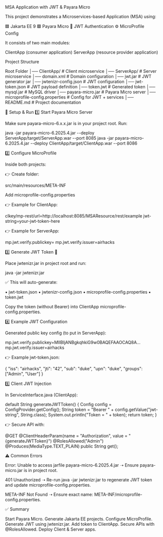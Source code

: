 MSA Application with JWT & Payara Micro

This project demonstrates a Microservices-based Application (MSA) using:

🟦 Jakarta EE 9
🟩 Payara Micro
🔑 JWT Authentication
⚙️ MicroProfile Config

It consists of two main modules:

ClientApp (consumer application)
ServerApp (resource provider application)

Project Structure

Root Folder
│── ClientApp/                     # Client microservice
│── ServerApp/                     # Server microservice
│── domain.xml                     # Domain configuration
│── jwt.jar                        # JWT generator jar
│── jwtenizr-config.json           # JWT configuration
│── jwt-token.json                 # JWT payload definition
│── token.jwt                      # Generated token
│── mysql.jar                      # MySQL driver
│── payara-micro.jar               # Payara Micro server
│── microprofile-config.properties # Config for JWT + services
│── README.md                      # Project documentation


🚀 Setup & Run
1️⃣ Start Payara Micro Server

Make sure payara-micro-6.x.x.jar is in your project root.
Run:

java -jar payara-micro-6.2025.4.jar --deploy ServerApp/target/ServerApp.war --port 8085
java -jar payara-micro-6.2025.4.jar --deploy ClientApp/target/ClientApp.war --port 8086


2️⃣ Configure MicroProfile

Inside both projects:

👉 Create folder:

src/main/resources/META-INF

Add microprofile-config.properties

👉 Example for ClientApp:

clkey/mp-rest/url=http://localhost:8085/MSAResource/rest/example
jwt-string=your-jwt-token-here

👉 Example for ServerApp:

mp.jwt.verify.publickey=<your-public-key>
mp.jwt.verify.issuer=airhacks


3️⃣ Generate JWT Token 🔑

Place jwtenizr.jar in project root and run:

java -jar jwtenizr.jar

✅ This will auto-generate:

▪️ jwt-token.json
▪️ jwtenizr-config.json
▪️ microprofile-config.properties
▪️ token.jwt

Copy the token (without Bearer) into ClientApp microprofile-config.properties.

4️⃣ Example JWT Configuration

Generated public key config (to put in ServerApp):

mp.jwt.verify.publickey=MIIBIjANBgkqhkiG9w0BAQEFAAOCAQ8A...
mp.jwt.verify.issuer=airhacks

👉 Example jwt-token.json:

{
  "iss": "airhacks",
  "jti": "42",
  "sub": "duke",
  "upn": "duke",
  "groups": ["Admin", "User"]
}

5️⃣ Client JWT Injection

In ServiceInterface.java (ClientApp):

default String generateJWTToken() {
    Config config = ConfigProvider.getConfig();
    String token = "Bearer " + config.getValue("jwt-string", String.class);
    System.out.println("Token = " + token);
    return token;
}

👉 Secure API with:

@GET
@ClientHeaderParam(name = "Authorization", value = "{generateJWTToken}")
@RolesAllowed("Admin")
@Produces(MediaType.TEXT_PLAIN)
public String get();


⚠️ Common Errors

Error: Unable to access jarfile payara-micro-6.2025.4.jar
➝ Ensure payara-micro.jar is in project root.

401 Unauthorized
➝ Re-run java -jar jwtenizr.jar to regenerate JWT token and update microprofile-config.properties.

META-INF Not Found
➝ Ensure exact name: META-INF/microprofile-config.properties.

✅ Summary

Start Payara Micro.
Generate Jakarta EE projects.
Configure MicroProfile.
Generate JWT using jwtenizr.jar.
Add token to ClientApp.
Secure APIs with @RolesAllowed.
Deploy Client & Server apps.